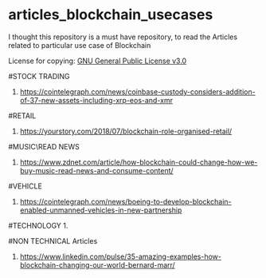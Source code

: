 # articles_blockchain_usecases
I thought this repository is a must have repository, to read the Articles related to particular use case of Blockchain

License for copying: [GNU General Public License v3.0](https://github.com/KushalGH/articles_blockchain_usecases/blob/master/LICENSE)


#STOCK TRADING
1. https://cointelegraph.com/news/coinbase-custody-considers-addition-of-37-new-assets-including-xrp-eos-and-xmr

#RETAIL
1. https://yourstory.com/2018/07/blockchain-role-organised-retail/

#MUSIC\READ NEWS
1. https://www.zdnet.com/article/how-blockchain-could-change-how-we-buy-music-read-news-and-consume-content/

#VEHICLE
1. https://cointelegraph.com/news/boeing-to-develop-blockchain-enabled-unmanned-vehicles-in-new-partnership

#TECHNOLOGY
1. 

#NON TECHNICAL Articles
1. https://www.linkedin.com/pulse/35-amazing-examples-how-blockchain-changing-our-world-bernard-marr/
